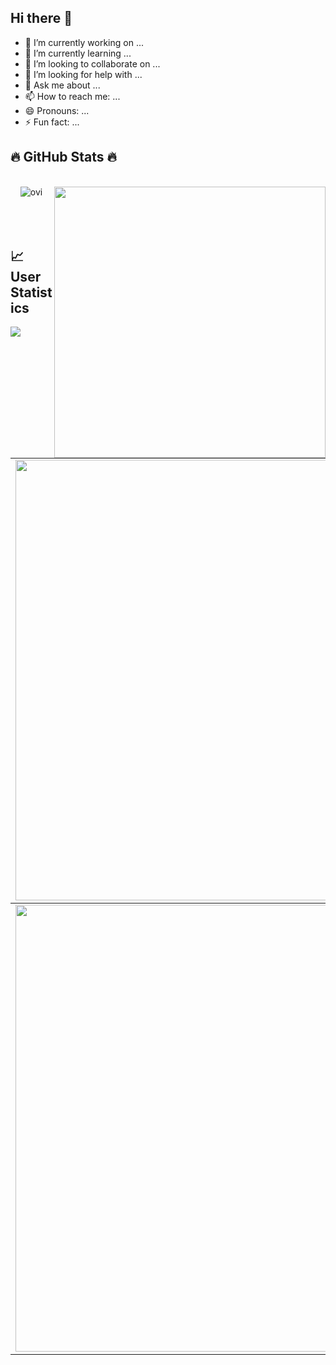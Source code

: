 ## Hi there 👋


- 🔭 I’m currently working on ...
- 🌱 I’m currently learning ...
- 👯 I’m looking to collaborate on ...
- 🤔 I’m looking for help with ...
- 💬 Ask me about ...
- 📫 How to reach me: ...
- 😄 Pronouns: ...
- ⚡ Fun fact: ...


<h2 align="left">🔥 GitHub Stats 🔥</h2>

<br>
<div align=center>
<img src="https://github-readme-stats.vercel.app/api/top-langs?username=Jen-codee&show_icons=true&locale=en&layout=compact&theme=chartreuse-dark" alt="ovi" />
  <a href="#" title="Jen-codee">
    <img align="right" width="434" src="https://github-readme-stats.vercel.app/api?username=Jen-codee&show_icons=true&theme=react&border_color=61dafb&hide_border=true&rank_icon=github&include_all_commits=true" />
  </a>
</div>
<br>
<br>
<br>





<h2 align="left">📈 User Statistics </h2>
<img src="https://user-images.githubusercontent.com/73097560/115834477-dbab4500-a447-11eb-908a-139a6edaec5c.gif">
<table  align=center >
  <tbody>
    <tr>
      <td>
        <a href="https://github-readme-streak-stats.herokuapp.com/?user=Jen-codee">
          <img width="705" src="https://github-readme-streak-stats.herokuapp.com/?user=Jen-codee&bg_color=30,e96443,904e95&title_color=fff&text_color=fff&theme=radical&hide_border=true">
        </a>
      </td>
    </tr>
  </tbody>
  <tbody>
    <tr>
      <td>
        <a href="https://github-profile-summary-cards.vercel.app/api/cards/profile-details?username=Jen-codee">
          <img width="715" src="https://github-profile-summary-cards.vercel.app/api/cards/profile-details?username=Jen-codee&theme=dracula"/>
        </a>
      </td>
    </tr>
</table>
